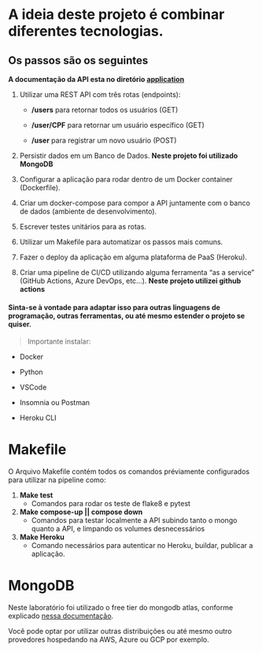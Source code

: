 # A ideia deste projeto é combinar diferentes tecnologias.

## Os passos são os seguintes

**A documentação da API esta no diretório [application](https://github.com/Gustavo-Sousa-z/project-api-pipeline/tree/master/application)**

1. Utilizar uma REST API com três rotas (endpoints):

   - **/users** para retornar todos os usuários (GET)

   - **/user/CPF** para retornar um usuário específico (GET)

   - **/user** para registrar um novo usuário (POST)

2. Persistir dados em um Banco de Dados. **Neste projeto foi utilizado MongoDB**

3. Configurar a aplicação para rodar dentro de um Docker container (Dockerfile).

4. Criar um docker-compose para compor a API juntamente com o banco de dados (ambiente de desenvolvimento).

5. Escrever testes unitários para as rotas.

6. Utilizar um Makefile para automatizar os passos mais comuns.

7. Fazer o deploy da aplicação em alguma plataforma de PaaS (Heroku).

8. Criar uma pipeline de CI/CD utilizando alguma ferramenta “as a service” (GitHub Actions, Azure DevOps, etc…). **Neste projeto utilizei github actions**

#### Sinta-se à vontade para adaptar isso para outras linguagens de programação, outras ferramentas, ou até mesmo estender o projeto se quiser.

> Importante instalar:

- Docker

- Python

- VSCode

- Insomnia ou Postman

- Heroku CLI

# Makefile

O Arquivo Makefile contém todos os comandos préviamente configurados para utilizar na pipeline como:

1. **Make test**
   - Comandos para rodar os teste de flake8 e pytest
2. **Make compose-up || compose down**
   - Comandos para testar localmente a API subindo tanto o mongo quanto a API, e limpando os volumes desnecessários
3. **Make Heroku**
   - Comando necessários para autenticar no Heroku, buildar, publicar a aplicação.

# MongoDB

Neste laboratório foi utilizado o free tier do mongodb atlas, conforme explicado [nessa documentação](https://www.mongodb.com/docs/atlas/tutorial/deploy-free-tier-cluster/).

Você pode optar por utilizar outras distribuições ou até mesmo outro provedores hospedando na AWS, Azure ou GCP por exemplo.

